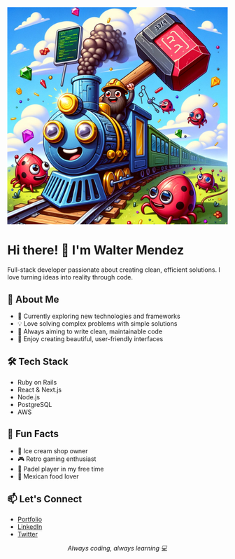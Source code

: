 <div align="center">
  <img src="https://github.com/soywaltermendez/soywaltermendez/raw/main/profile.jpg" alt="Ruby Software Engineer">
</div>

# Hi there! 👋 I'm Walter Mendez

Full-stack developer passionate about creating clean, efficient solutions. I love turning ideas into reality through code.

## 🚀 About Me
- 🌱 Currently exploring new technologies and frameworks
- 💡 Love solving complex problems with simple solutions
- 🎯 Always aiming to write clean, maintainable code
- 🎨 Enjoy creating beautiful, user-friendly interfaces

## 🛠️ Tech Stack
- Ruby on Rails
- React & Next.js
- Node.js
- PostgreSQL
- AWS

## 🌟 Fun Facts
- 🍦 Ice cream shop owner
- 🎮 Retro gaming enthusiast
- 🎾 Padel player in my free time
- 🌮 Mexican food lover

## 📫 Let's Connect
- [Portfolio](https://waltermendez.dev)
- [LinkedIn](https://linkedin.com/in/soywaltermendez)
- [Twitter](https://twitter.com/soywaltermendez)

<div align="center">
  <em>Always coding, always learning 💻</em>
</div>
